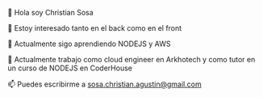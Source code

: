 👋 Hola soy Christian Sosa

👀 Estoy interesado tanto en el back como en el front

🌱 Actualmente sigo aprendiendo NODEJS y AWS

💞️ Actualmente trabajo como cloud engineer en Arkhotech y como tutor en un curso de NODEJS en CoderHouse

📫 Puedes escribirme a sosa.christian.agustin@gmail.com
